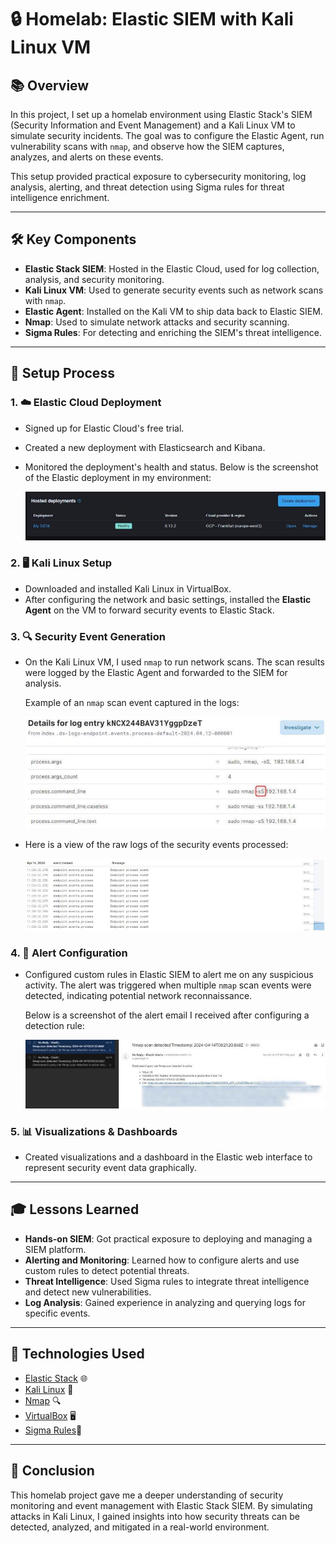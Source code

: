 # 🔒 Homelab: Elastic SIEM with Kali Linux VM

## 📚 Overview

In this project, I set up a homelab environment using Elastic Stack's SIEM (Security Information and Event Management) and a Kali Linux VM to simulate security incidents. The goal was to configure the Elastic Agent, run vulnerability scans with `nmap`, and observe how the SIEM captures, analyzes, and alerts on these events.

This setup provided practical exposure to cybersecurity monitoring, log analysis, alerting, and threat detection using Sigma rules for threat intelligence enrichment.

---

## 🛠️ Key Components

- **Elastic Stack SIEM**: Hosted in the Elastic Cloud, used for log collection, analysis, and security monitoring.
- **Kali Linux VM**: Used to generate security events such as network scans with `nmap`.
- **Elastic Agent**: Installed on the Kali VM to ship data back to Elastic SIEM.
- **Nmap**: Used to simulate network attacks and security scanning.
- **Sigma Rules**: For detecting and enriching the SIEM's threat intelligence.

---

## 📝 Setup Process

### 1. ☁️ Elastic Cloud Deployment

- Signed up for Elastic Cloud's free trial.
- Created a new deployment with Elasticsearch and Kibana.
- Monitored the deployment's health and status. Below is the screenshot of the Elastic deployment in my environment:

  ![SIEM Deployment](./images/SIEM_deployment_in_elastic.jpg)

### 2. 🖥️ Kali Linux Setup

- Downloaded and installed Kali Linux in VirtualBox.
- After configuring the network and basic settings, installed the **Elastic Agent** on the VM to forward security events to Elastic Stack.

### 3. 🔍 Security Event Generation

- On the Kali Linux VM, I used `nmap` to run network scans. The scan results were logged by the Elastic Agent and forwarded to the SIEM for analysis.
  
  Example of an `nmap` scan event captured in the logs:
  
  ![Nmap Event in Logs](./images/Nmap_scan_in_logs.jpg)

- Here is a view of the raw logs of the security events processed:

  ![SIEM Logs](./images/SIEM_logs.jpg)

### 4. 📣 Alert Configuration

- Configured custom rules in Elastic SIEM to alert me on any suspicious activity. The alert was triggered when multiple `nmap` scan events were detected, indicating potential network reconnaissance.

  Below is a screenshot of the alert email I received after configuring a detection rule:

  ![Email Alert](./images/Email_alert_from_my_created_rule.jpg)

### 5. 📊 Visualizations & Dashboards

- Created visualizations and a dashboard in the Elastic web interface to represent security event data graphically.

---

## 🎓 Lessons Learned

- **Hands-on SIEM**: Got practical exposure to deploying and managing a SIEM platform.
- **Alerting and Monitoring**: Learned how to configure alerts and use custom rules to detect potential threats.
- **Threat Intelligence**: Used Sigma rules to integrate threat intelligence and detect new vulnerabilities.
- **Log Analysis**: Gained experience in analyzing and querying logs for specific events.

---

## 🔧 Technologies Used

- [Elastic Stack](https://www.elastic.co/) 🌐
- [Kali Linux](https://www.kali.org/) 🐉
- [Nmap](https://nmap.org/) 🔍
- [VirtualBox](https://www.virtualbox.org/) 🖥️
- [Sigma Rules](https://github.com/SigmaHQ/sigma-specification)📜

---

## 🏁 Conclusion

This homelab project gave me a deeper understanding of security monitoring and event management with Elastic Stack SIEM. By simulating attacks in Kali Linux, I gained insights into how security threats can be detected, analyzed, and mitigated in a real-world environment.
